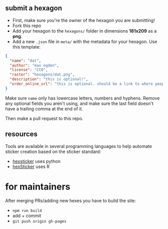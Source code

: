 
## submit a hexagon

- First, make sure you're the owner of the hexagon you are submitting!
- Fork this repo
- Add your hexagon to the `hexagons/` folder in dimensions **181x209** as a **png**.
- Add a new `.json` file in `meta/` with the metadata for your hexagon. Use this template:

```json
{
  "name": "dat",
  "author": "max ogden",
  "license": "CC0",
  "raster": "hexagons/dat.png",
  "description": "this is optional!",
  "order_online_url": "this is optional. should be a link to where people can buy the sticker online"
}
```

Make sure `name` only has lowercase letters, numbers and hyphens. Remove any optional fields you aren't using, and make sure the last field doesn't have a trailing comma at the end of it.

Then make a pull request to this repo. 

## resources

Tools are available in several programming languages to help automate sticker creation based on the sticker standard:

- [hexsticker](https://github.com/fridex/hexsticker) uses python
- [hexSticker](https://github.com/GuangchuangYu/hexSticker) uses R

# for maintainers

After merging PRs/adding new hexes you have to build the site:

- `npm run build`
- add + commit
- `git push origin gh-pages`

